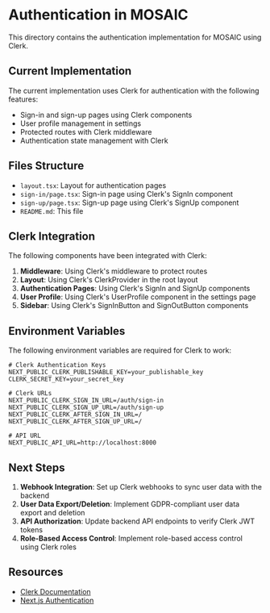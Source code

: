 # Authentication in MOSAIC

This directory contains the authentication implementation for MOSAIC using Clerk.

## Current Implementation

The current implementation uses Clerk for authentication with the following features:

- Sign-in and sign-up pages using Clerk components
- User profile management in settings
- Protected routes with Clerk middleware
- Authentication state management with Clerk

## Files Structure

- `layout.tsx`: Layout for authentication pages
- `sign-in/page.tsx`: Sign-in page using Clerk's SignIn component
- `sign-up/page.tsx`: Sign-up page using Clerk's SignUp component
- `README.md`: This file

## Clerk Integration

The following components have been integrated with Clerk:

1. **Middleware**: Using Clerk's middleware to protect routes
2. **Layout**: Using Clerk's ClerkProvider in the root layout
3. **Authentication Pages**: Using Clerk's SignIn and SignUp components
4. **User Profile**: Using Clerk's UserProfile component in the settings page
5. **Sidebar**: Using Clerk's SignInButton and SignOutButton components

## Environment Variables

The following environment variables are required for Clerk to work:

```
# Clerk Authentication Keys
NEXT_PUBLIC_CLERK_PUBLISHABLE_KEY=your_publishable_key
CLERK_SECRET_KEY=your_secret_key

# Clerk URLs
NEXT_PUBLIC_CLERK_SIGN_IN_URL=/auth/sign-in
NEXT_PUBLIC_CLERK_SIGN_UP_URL=/auth/sign-up
NEXT_PUBLIC_CLERK_AFTER_SIGN_IN_URL=/
NEXT_PUBLIC_CLERK_AFTER_SIGN_UP_URL=/

# API URL
NEXT_PUBLIC_API_URL=http://localhost:8000
```

## Next Steps

1. **Webhook Integration**: Set up Clerk webhooks to sync user data with the backend
2. **User Data Export/Deletion**: Implement GDPR-compliant user data export and deletion
3. **API Authorization**: Update backend API endpoints to verify Clerk JWT tokens
4. **Role-Based Access Control**: Implement role-based access control using Clerk roles

## Resources

- [Clerk Documentation](https://clerk.com/docs)
- [Next.js Authentication](https://nextjs.org/docs/authentication)
